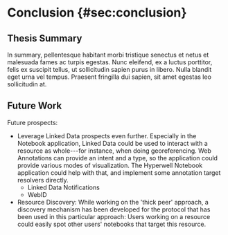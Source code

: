 # Conclusion {#sec:conclusion}

## Thesis Summary

In summary, pellentesque habitant morbi tristique senectus et netus et malesuada fames ac turpis egestas. Nunc eleifend, ex a luctus porttitor, felis ex suscipit tellus, ut sollicitudin sapien purus in libero. Nulla blandit eget urna vel tempus. Praesent fringilla dui sapien, sit amet egestas leo sollicitudin at.

## Future Work

Future prospects:

* Leverage Linked Data prospects even further. Especially in the Notebook application, Linked Data could be used to interact with a resource as whole---for instance, when doing georeferencing. Web Annotations can provide an intent and a type, so the application could provide various modes of visualization. The Hyperwell Notebook application could help with that, and implement some annotation target resolvers directly.
  * Linked Data Notifications
  * WebID
* Resource Discovery: While working on the 'thick peer' approach, a discovery mechanism has been developed for the protocol that has been used in this particular approach: Users working on a resource could easily spot other users' notebooks that target this resource.

